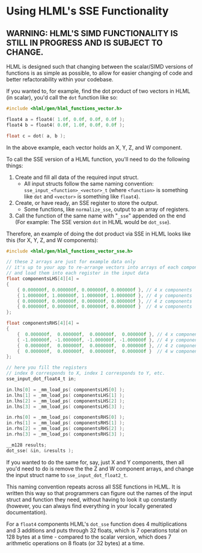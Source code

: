 # Using HLML's SSE Functionality

**WARNING: HLML'S SIMD FUNCTIONALITY IS STILL IN PROGRESS AND IS SUBJECT TO CHANGE.**
-------------------

HLML is designed such that changing between the scalar/SIMD versions of functions is as simple as possible, to allow for easier changing of code and better refactorability within your codebase.

If you wanted to, for example, find the dot product of two vectors in HLML (in scalar), you'd call the `dot` function like so:
```C
#include <hlml/gen/hlml_functions_vector.h>

float4 a = float4( 1.0f, 0.0f, 0.0f, 0.0f );
float4 b = float4( 0.0f, 1.0f, 0.0f, 0.0f );

float c = dot( a, b );
```

In the above example, each vector holds an X, Y, Z, and W component.

To call the SSE version of a HLML function, you'll need to do the following things:

1. Create and fill all data of the required input struct.
	* All input structs follow the same naming convention: `sse_input_<function>_<vector>_t` (where `<function>` is something like `dot` and `<vector>` is something like `float4`).
2. Create, or have ready, an SSE register to store the output.
	* Some functions, like `normalize_sse`, output to an array of registers.
2. Call the function of the same name with "`_sse`" appended on the end (For example: The SSE version `dot` in HLML would be `dot_sse`).

Therefore, an example of doing the dot product via SSE in HLML looks like this (for X, Y, Z, and W components):
```C
#include <hlml/gen/hlml_functions_vector_sse.h>

// these 2 arrays are just for example data only
// it's up to your app to re-arrange vectors into arrays of each component
// and load them into each register in the input data
float componentsLHS[4][4] =
{
	{ 0.000000f, 0.000000f, 0.000000f, 0.000000f }, // 4 x components
	{ 1.000000f, 1.000000f, 1.000000f, 1.000000f }, // 4 y components
	{ 0.000000f, 0.000000f, 0.000000f, 0.000000f }, // 4 z components
	{ 0.000000f, 0.000000f, 0.000000f, 0.000000f }  // 4 w components
};

float componentsRHS[4][4] =
{
	{  0.000000f,  0.000000f,  0.000000f,  0.000000f }, // 4 x components
	{ -1.000000f, -1.000000f, -1.000000f, -1.000000f }, // 4 y components
	{  0.000000f,  0.000000f,  0.000000f,  0.000000f }, // 4 z components
	{  0.000000f,  0.000000f,  0.000000f,  0.000000f }  // 4 w components
};

// here you fill the registers
// index 0 corresponds to X, index 1 corresponds to Y, etc.
sse_input_dot_float4_t in;

in.lhs[0] = _mm_load_ps( componentsLHS[0] );
in.lhs[1] = _mm_load_ps( componentsLHS[1] );
in.lhs[2] = _mm_load_ps( componentsLHS[2] );
in.lhs[3] = _mm_load_ps( componentsLHS[3] );

in.rhs[0] = _mm_load_ps( componentsRHS[0] );
in.rhs[1] = _mm_load_ps( componentsRHS[1] );
in.rhs[2] = _mm_load_ps( componentsRHS[2] );
in.rhs[3] = _mm_load_ps( componentsRHS[3] );

__m128 results;
dot_sse( &in, &results );
```

If you wanted to do the same for, say, just X and Y components, then all you'd need to do is remove the the Z and W component arrays, and change the input struct name to `sse_input_dot_float2_t`.

This naming convention repeats across all SSE functions in HLML.  It is written this way so that programmers can figure out the names of the input struct and function they need, without having to look it up constantly (however, you can always find everything in your locally generated documentation).

For a `float4` components HLML's `dot_sse` function does 4 multiplications and 3 additions and puts through 32 floats, which is 7 operations total on 128 bytes at a time - compared to the scalar version, which does 7 arithmetic operations on 8 floats (or 32 bytes) at a time.
